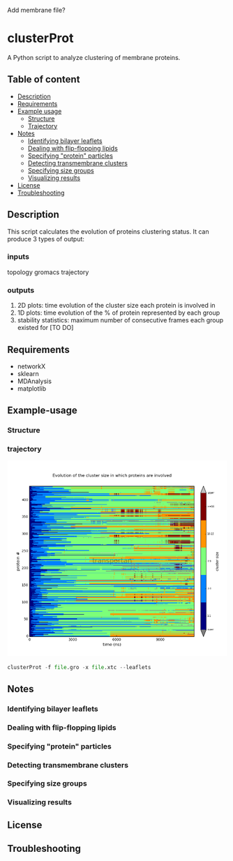 Add membrane file?

# clusterProt
A Python script to analyze clustering of membrane proteins.

## Table of content

- [Description](#description)
- [Requirements](#requirements)
- [Example usage](#example-usage)
    - [Structure](#strucute)
    - [Trajectory](#trajectory)
- [Notes](#notes)
    - [Identifying bilayer leaflets](#identifying-bilayer-leaflets)
    - [Dealing with flip-flopping lipids](#dealing-with-flip-flopping-lipids)
    - [Specifying "protein" particles](#specifying-"protein"-particles)
    - [Detecting transmembrane clusters](#detecting-transmembrane-clusters)
    - [Specifying size groups](#specifying-size-groups)
    - [Visualizing results](#visualizing-results)
- [License](#license)
- [Troubleshooting](#troubleshooting)

## Description
This script calculates the evolution of proteins clustering status. It can produce 3 types of output:

### inputs
topology gromacs trajectory

### outputs
1. 2D plots: time evolution of the cluster size each protein is involved in
2. 1D plots: time evolution of the % of protein represented by each group
3. stability statistics: maximum number of consecutive frames each group existed for [TO DO]

## Requirements
* networkX
* sklearn
* MDAnalysis
* matplotlib

## Example-usage
### Structure
### trajectory
![2D](./doc/clusterProt2D.png)
 
```python
clusterProt -f file.gro -x file.xtc --leaflets
```

## Notes

### Identifying bilayer leaflets

### Dealing with flip-flopping lipids

### Specifying "protein" particles

### Detecting transmembrane clusters

### Specifying size groups

### Visualizing results

## License

## Troubleshooting

 
